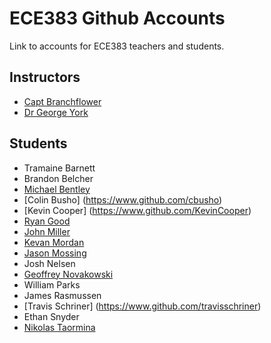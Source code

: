 # ECE383 Github Accounts

Link to accounts for ECE383 teachers and students.

## Instructors

- [Capt Branchflower](https://www.github.com/toddbranch)
- [Dr George York](https://www.github.com/GeorgeYork)

## Students

- Tramaine Barnett
- Brandon Belcher
- [Michael Bentley](https://www.github.com/micfloy)
- [Colin Busho] (https://www.github.com/cbusho)
- [Kevin Cooper] (https://www.github.com/KevinCooper)
- [Ryan Good](https://www.github.com/GoodRyan)
- [John Miller](https://github.com/JahwnMallard)
- [Kevan Mordan](https://www.github.com/KingPuffin)
- [Jason Mossing](https://www.github.com/jasonmossing15)
- Josh Nelsen
- [Geoffrey Novakowski](https://github.com/gnovakowski)
- William Parks
- James Rasmussen
- [Travis Schriner] (https://www.github.com/travisschriner)
- Ethan Snyder
- [Nikolas Taormina](https://www.github.com/ntaormina)
